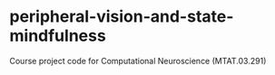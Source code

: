 # peripheral-vision-and-state-mindfulness
Course project code for Computational Neuroscience (MTAT.03.291)
